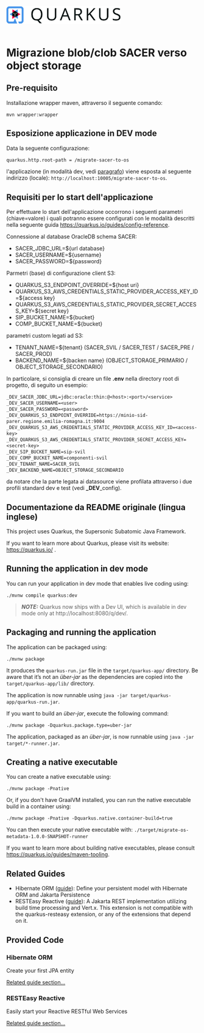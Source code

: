 <img src="src/docs/quarkus.png" width="300">
<br/><br/>

# Migrazione blob/clob SACER verso object storage


## Pre-requisito

Installazione wrapper maven, attraverso il seguente comando:

```shell script
mvn wrapper:wrapper
```
## Esposizione applicazione in DEV mode 

Data la seguente configurazione: 

```bash
quarkus.http.root-path = /migrate-sacer-to-os
```

l'applicazione (in modalità dev, vedi [paragrafo](#running-the-application-in-dev-mode)) viene esposta al seguente indirizzo (locale): ``http://localhost:10005/migrate-sacer-to-os``.


## Requisiti per lo start dell'applicazione

Per effettuare lo start dell'applicazione occorrono i seguenti parametri (chiave=valore) i quali potranno essere configurati con le modalità descritti nella seguente guida https://quarkus.io/guides/config-reference.

Connessione al database OracleDB schema SACER:

- SACER_JDBC_URL=${url database}
- SACER_USERNAME=${username}
- SACER_PASSWORD=${password}

Parmetri (base) di configurazione client S3:

- QUARKUS_S3_ENDPOINT_OVERRIDE=${host uri}
- QUARKUS_S3_AWS_CREDENTIALS_STATIC_PROVIDER_ACCESS_KEY_ID=${access key}
- QUARKUS_S3_AWS_CREDENTIALS_STATIC_PROVIDER_SECRET_ACCESS_KEY=${secret key}
- SIP_BUCKET_NAME=${bucket}
- COMP_BUCKET_NAME=${bucket}

parametri custom legati ad S3: 

- TENANT_NAME=${tenant} (SACER_SVIL / SACER_TEST / SACER_PRE / SACER_PROD)
- BACKEND_NAME=${backen name} (OBJECT_STORAGE_PRIMARIO / OBJECT_STORAGE_SECONDARIO)



In particolare, si consiglia di creare un file <strong>.env</strong> nella directory root di progetto, di seguito un esempio:

```
_DEV_SACER_JDBC_URL=jdbc:oracle:thin:@<host>:<port>/<service>
_DEV_SACER_USERNAME=<user>
_DEV_SACER_PASSWORD=<password>
_DEV_QUARKUS_S3_ENDPOINT_OVERRIDE=https://minio-sid-parer.regione.emilia-romagna.it:9004
_DEV_QUARKUS_S3_AWS_CREDENTIALS_STATIC_PROVIDER_ACCESS_KEY_ID=<access-key>
_DEV_QUARKUS_S3_AWS_CREDENTIALS_STATIC_PROVIDER_SECRET_ACCESS_KEY=<secret-key>
_DEV_SIP_BUCKET_NAME=sip-svil
_DEV_COMP_BUCKET_NAME=componenti-svil
_DEV_TENANT_NAME=SACER_SVIL
_DEV_BACKEND_NAME=OBJECT_STORAGE_SECONDARIO

```

da notare che la parte legata ai datasource viene profilata attraverso i due profili standard dev e test (vedi <strong>_DEV</strong>_config).



## Documentazione da README originale (lingua inglese)



This project uses Quarkus, the Supersonic Subatomic Java Framework.

If you want to learn more about Quarkus, please visit its website: https://quarkus.io/ .

## Running the application in dev mode

You can run your application in dev mode that enables live coding using:
```shell script
./mvnw compile quarkus:dev
```

> **_NOTE:_**  Quarkus now ships with a Dev UI, which is available in dev mode only at http://localhost:8080/q/dev/.

## Packaging and running the application

The application can be packaged using:
```shell script
./mvnw package
```
It produces the `quarkus-run.jar` file in the `target/quarkus-app/` directory.
Be aware that it’s not an _über-jar_ as the dependencies are copied into the `target/quarkus-app/lib/` directory.

The application is now runnable using `java -jar target/quarkus-app/quarkus-run.jar`.

If you want to build an _über-jar_, execute the following command:
```shell script
./mvnw package -Dquarkus.package.type=uber-jar
```

The application, packaged as an _über-jar_, is now runnable using `java -jar target/*-runner.jar`.

## Creating a native executable

You can create a native executable using: 
```shell script
./mvnw package -Pnative
```

Or, if you don't have GraalVM installed, you can run the native executable build in a container using: 
```shell script
./mvnw package -Pnative -Dquarkus.native.container-build=true
```

You can then execute your native executable with: `./target/migrate-os-metadata-1.0.0-SNAPSHOT-runner`

If you want to learn more about building native executables, please consult https://quarkus.io/guides/maven-tooling.

## Related Guides

- Hibernate ORM ([guide](https://quarkus.io/guides/hibernate-orm)): Define your persistent model with Hibernate ORM and Jakarta Persistence
- RESTEasy Reactive ([guide](https://quarkus.io/guides/resteasy-reactive)): A Jakarta REST implementation utilizing build time processing and Vert.x. This extension is not compatible with the quarkus-resteasy extension, or any of the extensions that depend on it.

## Provided Code

### Hibernate ORM

Create your first JPA entity

[Related guide section...](https://quarkus.io/guides/hibernate-orm)



### RESTEasy Reactive

Easily start your Reactive RESTful Web Services

[Related guide section...](https://quarkus.io/guides/getting-started-reactive#reactive-jax-rs-resources)
